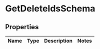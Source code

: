 # GetDeleteIdsSchema

## Properties
Name | Type | Description | Notes
------------ | ------------- | ------------- | -------------
